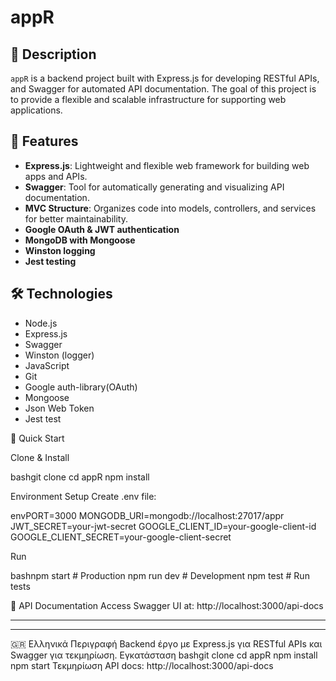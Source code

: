# appR

## 📌 Description

`appR` is a backend project built with Express.js for developing RESTful APIs, and Swagger for automated API documentation. The goal of this project is to provide a flexible and scalable infrastructure for supporting web applications.

## 🚀 Features

- **Express.js**: Lightweight and flexible web framework for building web apps and APIs.
- **Swagger**: Tool for automatically generating and visualizing API documentation.
- **MVC Structure**: Organizes code into models, controllers, and services for better maintainability.
- **Google OAuth & JWT authentication**
- **MongoDB with Mongoose**
- **Winston logging**
- **Jest testing**

## 🛠️ Technologies

- Node.js  
- Express.js  
- Swagger
- Winston (logger)  
- JavaScript  
- Git
- Google auth-library(OAuth)
- Mongoose
- Json Web Token
- Jest test

🚀 Quick Start

Clone & Install

bashgit clone <repository-url>
cd appR
npm install

Environment Setup
Create .env file:

envPORT=3000
MONGODB_URI=mongodb://localhost:27017/appr
JWT_SECRET=your-jwt-secret
GOOGLE_CLIENT_ID=your-google-client-id
GOOGLE_CLIENT_SECRET=your-google-client-secret

Run

bashnpm start          # Production
npm run dev        # Development
npm test           # Run tests

📄 API Documentation
Access Swagger UI at: http://localhost:3000/api-docs


- - - - - - - - - - - -- - - - - - - - - - - - - - - - - - - -- - - - - - - - - - - - - -- - - - - - - - - - - - - - - - - - - - -
- - - - - - - - - - - -- - - - - - - - - - - - - - - - - - - -- - - - - - - - - - - - - -- - - - - - - - - - - - - - - - - - - - -

🇬🇷 Ελληνικά
Περιγραφή
Backend έργο με Express.js για RESTful APIs και Swagger για τεκμηρίωση.
Εγκατάσταση
bashgit clone <repository-url>
cd appR
npm install
npm start
Τεκμηρίωση
API docs: http://localhost:3000/api-docs
